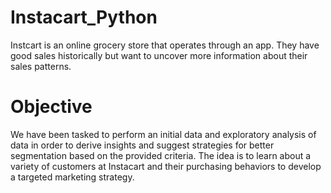 # Instacart_Python
Instcart is an online grocery store that operates through an app. They have good sales historically but want to uncover more information about their sales patterns.

# Objective

We have been tasked to perform an initial data and exploratory analysis of data in order to derive insights and suggest strategies for better segmentation based on the provided criteria. The idea is to learn about a variety of customers at Instacart and their purchasing behaviors to develop a targeted marketing strategy.
